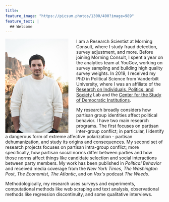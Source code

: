 ```yaml
---
title: 
feature_image: "https://picsum.photos/1300/400?image=989"
feature_text: |
  ## Welcome
---
```


<img src="/man/figures/headshot.jpeg" align="left" width=200 style="float:left; padding-right:25px" /> I am a Research Scientist at Morning Consult, where I study fraud detection, survey adjustment, and more. Before joining Morning Consult, I spent a year on the analytics team at YouGov, working on survey sampling and building high quality survey weights. In 2019, I received my PhD in Political Science from Vanderbilt University, where I was an affiliate of the [Research on Individuals, Politics, and Society](https://www.vanderbilt.edu/rips/) Lab and the [Center for the Study of Democratic Institutions](https://www.vanderbilt.edu/csdi/). 

My research broadly considers how partisan group identities affect political behavior. I have two main research programs. The first focuses on partisan inter-group conflict; in particular, I identify a dangerous form of extreme affective polarization - partisan dehumanization, and study its origins and consequences. My second set of research projects focuses on partisan intra-group conflict; more specifically, how partisan social norms differ between parties and how those norms affect things like candidate selection and social interactions between party members. My work has been published in *Political Behavior* and received media coverage from the *New York Times*, *The Washington Post*, *The Economist*, *The Atlantic*, and on *Vox's* podcast *The Weeds*. 

Methodologically, my research uses surveys and experiments, computational methods like web scraping and text analysis, observational methods like regression discontinuity, and some qualitative interviews. 
